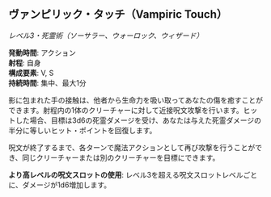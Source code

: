 ## ヴァンピリック・タッチ（Vampiric Touch）
*レベル3・死霊術（ソーサラー、ウォーロック、ウィザード）*

**発動時間**: アクション  
**射程**: 自身  
**構成要素**: V, S  
**持続時間**: 集中、最大1分

影に包まれた手の接触は、他者から生命力を吸い取ってあなたの傷を癒すことができます。射程内の1体のクリーチャーに対して近接呪文攻撃を行います。ヒットした場合、目標は3d6の死霊ダメージを受け、あなたは与えた死霊ダメージの半分に等しいヒット・ポイントを回復します。

呪文が終了するまで、各ターンで魔法アクションとして再び攻撃を行うことができ、同じクリーチャーまたは別のクリーチャーを目標にできます。

**より高レベルの呪文スロットの使用**: レベル3を超える呪文スロットレベルごとに、ダメージが1d6増加します。